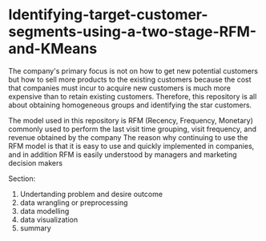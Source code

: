 # Identifying-target-customer-segments-using-a-two-stage-RFM-and-KMeans

The company's primary focus is not on how to get new potential customers but how to sell 
more products to the existing customers because the cost that companies must incur to acquire 
new customers is much more expensive than to retain existing customers. Therefore, this repository is all about
obtaining homogeneous groups and identifying the star customers. 

The model used in this repository is RFM (Recency, Frequency, Monetary) 
commonly used to perform the last visit time grouping, visit frequency, and revenue obtained by the company
The reason why continuing to use the RFM model is that it is easy to use and quickly implemented in companies, 
and in addition RFM is easily understood by managers and marketing decision makers

Section:
1. Undertanding problem and desire outcome
2. data wrangling or preprocessing
3. data modelling
4. data visualization
5. summary
